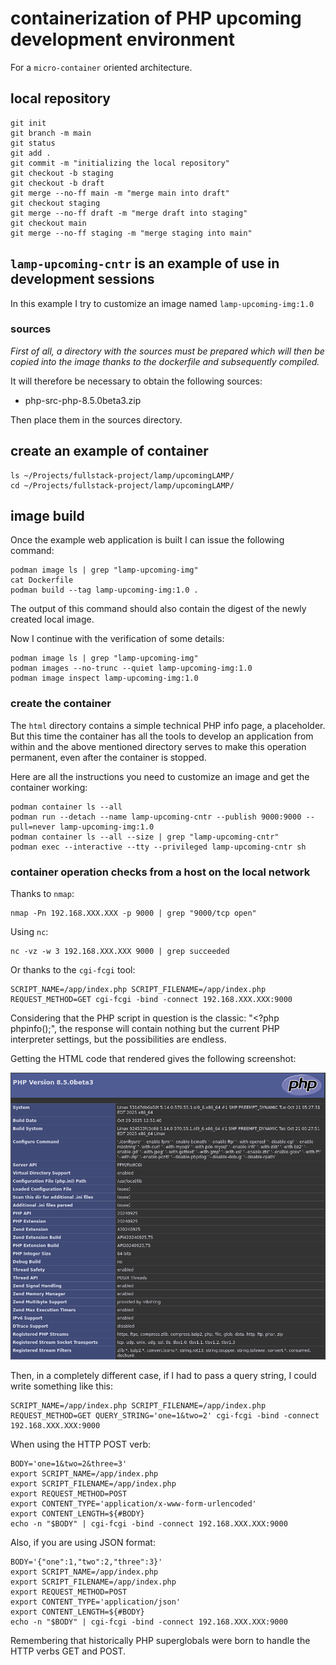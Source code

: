 # containerization of PHP upcoming development environment

For a `micro-container` oriented architecture.

## local repository

```shell
git init
git branch -m main
git status
git add .
git commit -m "initializing the local repository"
git checkout -b staging
git checkout -b draft
git merge --no-ff main -m "merge main into draft"
git checkout staging
git merge --no-ff draft -m "merge draft into staging"
git checkout main
git merge --no-ff staging -m "merge staging into main"
```

## `lamp-upcoming-cntr` is an example of use in development sessions

In this example I try to customize an image named `lamp-upcoming-img:1.0`

### sources

*First of all, a directory with the sources must be prepared which will then be copied into the image thanks to the dockerfile and subsequently compiled.*

It will therefore be necessary to obtain the following sources:

* php-src-php-8.5.0beta3.zip

Then place them in the sources directory.

## create an example of container

```shell
ls ~/Projects/fullstack-project/lamp/upcomingLAMP/
cd ~/Projects/fullstack-project/lamp/upcomingLAMP/
```

## image build

Once the example web application is built I can issue the following command:

```shell
podman image ls | grep "lamp-upcoming-img"
cat Dockerfile
podman build --tag lamp-upcoming-img:1.0 .
```

The output of this command should also contain the digest of the newly created local image.

Now I continue with the verification of some details:

```shell
podman image ls | grep "lamp-upcoming-img"
podman images --no-trunc --quiet lamp-upcoming-img:1.0
podman image inspect lamp-upcoming-img:1.0
```

### create the container

The `html` directory contains a simple technical PHP info page, a placeholder. But this time the container has all the tools to develop an application from within and the above mentioned directory serves to make this operation permanent, even after the container is stopped.

Here are all the instructions you need to customize an image and get the container working:

```shell
podman container ls --all
podman run --detach --name lamp-upcoming-cntr --publish 9000:9000 --pull=never lamp-upcoming-img:1.0
podman container ls --all --size | grep "lamp-upcoming-cntr"
podman exec --interactive --tty --privileged lamp-upcoming-cntr sh
```

### container operation checks from a host on the local network

Thanks to `nmap`:

```shell
nmap -Pn 192.168.XXX.XXX -p 9000 | grep "9000/tcp open"
```

Using `nc`:

```shell
nc -vz -w 3 192.168.XXX.XXX 9000 | grep succeeded
```

Or thanks to the `cgi-fcgi` tool:

```shell
SCRIPT_NAME=/app/index.php SCRIPT_FILENAME=/app/index.php REQUEST_METHOD=GET cgi-fcgi -bind -connect 192.168.XXX.XXX:9000
```

Considering that the PHP script in question is the classic: "<?php phpinfo();", the response will contain nothing but the current PHP interpreter settings, but the possibilities are endless.

Getting the HTML code that rendered gives the following screenshot:

![PHP version 8.5.0beta3](./screenshots/PHP_8.5.0beta3.png "PHP version 8.5.0beta3")

Then, in a completely different case, if I had to pass a query string, I could write something like this:

```shell
SCRIPT_NAME=/app/index.php SCRIPT_FILENAME=/app/index.php REQUEST_METHOD=GET QUERY_STRING='one=1&two=2' cgi-fcgi -bind -connect 192.168.XXX.XXX:9000
```

When using the HTTP POST verb:

```shell
BODY='one=1&two=2&three=3'
export SCRIPT_NAME=/app/index.php
export SCRIPT_FILENAME=/app/index.php
export REQUEST_METHOD=POST
export CONTENT_TYPE='application/x-www-form-urlencoded'
export CONTENT_LENGTH=${#BODY}
echo -n "$BODY" | cgi-fcgi -bind -connect 192.168.XXX.XXX:9000
```

Also, if you are using JSON format:

```shell
BODY='{"one":1,"two":2,"three":3}'
export SCRIPT_NAME=/app/index.php
export SCRIPT_FILENAME=/app/index.php
export REQUEST_METHOD=POST
export CONTENT_TYPE='application/json'
export CONTENT_LENGTH=${#BODY}
echo -n "$BODY" | cgi-fcgi -bind -connect 192.168.XXX.XXX:9000
```

Remembering that historically PHP superglobals were born to handle the HTTP verbs GET and POST.
